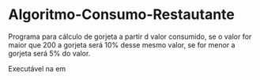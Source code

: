# Algoritmo-Consumo-Restautante

Programa para cálculo de gorjeta a partir d valor consumido, se o valor for maior que 200 a gorjeta será 10% desse mesmo valor, se for menor a gorjeta será 5% do valor.

Executável na em 
